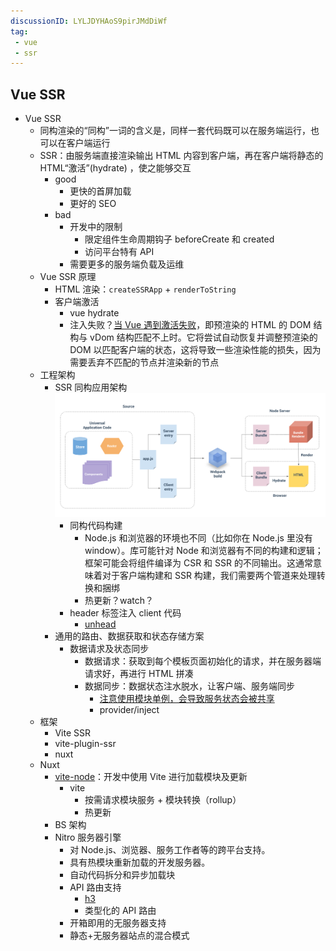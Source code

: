 ```yaml
---
discussionID: LYLJDYHAoS9pirJMdDiWf
tag:
 - vue
 - ssr
---
```


## Vue SSR

- Vue SSR
  - 同构渲染的“同构”一词的含义是，同样一套代码既可以在服务端运行，也可以在客户端运行
  - SSR：由服务端直接渲染输出 HTML 内容到客户端，再在客户端将静态的 HTML“激活”(hydrate) ，使之能够交互
    - good
      - 更快的首屏加载
      - 更好的 SEO
    - bad
      - 开发中的限制
        - 限定组件生命周期钩子 beforeCreate 和 created
        - 访问平台特有 API
      - 需要更多的服务端负载及运维
  - Vue SSR 原理
    - HTML 渲染：`createSSRApp` + `renderToString`
    - 客户端激活
      - vue hydrate
       - 注入失败？[当 Vue 遇到激活失败](https://cn.vuejs.org/guide/scaling-up/ssr.html#hydration-mismatch)，即预渲染的 HTML 的 DOM 结构与 vDom 结构匹配不上时。它将尝试自动恢复并调整预渲染的 DOM 以匹配客户端的状态，这将导致一些渲染性能的损失，因为需要丢弃不匹配的节点并渲染新的节点
  - 工程架构
    - SSR 同构应用架构 ![图 1](./images/ce5b98e9ec53e3af8da2caa45b34710cfd455bedb743ddb0f67a39340db0af04.png)
      - 同构代码构建
        - Node.js 和浏览器的环境也不同（比如你在 Node.js 里没有window）。库可能针对 Node 和浏览器有不同的构建和逻辑；框架可能会将组件编译为 CSR 和 SSR 的不同输出。这通常意味着对于客户端构建和 SSR 构建，我们需要两个管道来处理转换和捆绑
        - 热更新？watch？
      - header 标签注入 client 代码
        - [unhead](https://github.com/vueuse/head)
    - 通用的路由、数据获取和状态存储方案
      - 数据请求及状态同步
        - 数据请求：获取到每个模板页面初始化的请求，并在服务器端请求好，再进行 HTML 拼凑
        - 数据同步：数据状态注水脱水，让客户端、服务端同步
          - [注意使用模块单例，会导致服务状态会被共享](https://cn.vuejs.org/guide/scaling-up/ssr.html#cross-request-state-pollution)
          - provider/inject
  - 框架
    - Vite SSR
    - vite-plugin-ssr
    - nuxt
  - Nuxt
    - [vite-node](https://github.com/vitest-dev/vitest/tree/main/packages/vite-node)：开发中使用 Vite 进行加载模块及更新
      - vite
        - 按需请求模块服务 + 模块转换（rollup）
        - 热更新
    - BS 架构
    - Nitro 服务器引擎
      - 对 Node.js、浏览器、服务工作者等的跨平台支持。
      - 具有热模块重新加载的开发服务器。
      - 自动代码拆分和异步加载块
      - API 路由支持
        - [h3](https://github.com/unjs/h3)
        - 类型化的 API 路由
      - 开箱即用的无服务器支持
      - 静态+无服务器站点的混合模式